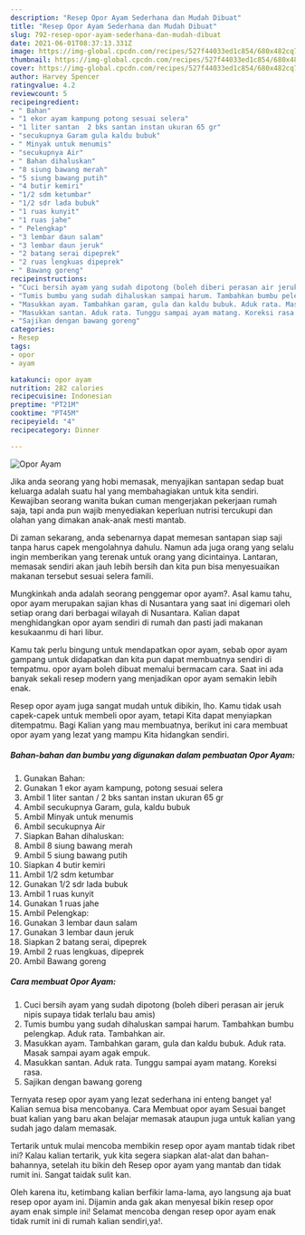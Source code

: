 ```yaml
---
description: "Resep Opor Ayam Sederhana dan Mudah Dibuat"
title: "Resep Opor Ayam Sederhana dan Mudah Dibuat"
slug: 792-resep-opor-ayam-sederhana-dan-mudah-dibuat
date: 2021-06-01T08:37:13.331Z
image: https://img-global.cpcdn.com/recipes/527f44033ed1c854/680x482cq70/opor-ayam-foto-resep-utama.jpg
thumbnail: https://img-global.cpcdn.com/recipes/527f44033ed1c854/680x482cq70/opor-ayam-foto-resep-utama.jpg
cover: https://img-global.cpcdn.com/recipes/527f44033ed1c854/680x482cq70/opor-ayam-foto-resep-utama.jpg
author: Harvey Spencer
ratingvalue: 4.2
reviewcount: 5
recipeingredient:
- " Bahan"
- "1 ekor ayam kampung potong sesuai selera"
- "1 liter santan  2 bks santan instan ukuran 65 gr"
- "secukupnya Garam gula kaldu bubuk"
- " Minyak untuk menumis"
- "secukupnya Air"
- " Bahan dihaluskan"
- "8 siung bawang merah"
- "5 siung bawang putih"
- "4 butir kemiri"
- "1/2 sdm ketumbar"
- "1/2 sdr lada bubuk"
- "1 ruas kunyit"
- "1 ruas jahe"
- " Pelengkap"
- "3 lembar daun salam"
- "3 lembar daun jeruk"
- "2 batang serai dipeprek"
- "2 ruas lengkuas dipeprek"
- " Bawang goreng"
recipeinstructions:
- "Cuci bersih ayam yang sudah dipotong (boleh diberi perasan air jeruk nipis supaya tidak terlalu bau amis)"
- "Tumis bumbu yang sudah dihaluskan sampai harum. Tambahkan bumbu pelengkap. Aduk rata. Tambahkan air."
- "Masukkan ayam. Tambahkan garam, gula dan kaldu bubuk. Aduk rata. Masak sampai ayam agak empuk."
- "Masukkan santan. Aduk rata. Tunggu sampai ayam matang. Koreksi rasa."
- "Sajikan dengan bawang goreng"
categories:
- Resep
tags:
- opor
- ayam

katakunci: opor ayam 
nutrition: 282 calories
recipecuisine: Indonesian
preptime: "PT21M"
cooktime: "PT45M"
recipeyield: "4"
recipecategory: Dinner

---
```



![Opor Ayam](https://img-global.cpcdn.com/recipes/527f44033ed1c854/680x482cq70/opor-ayam-foto-resep-utama.jpg)

Jika anda seorang yang hobi memasak, menyajikan santapan sedap buat keluarga adalah suatu hal yang membahagiakan untuk kita sendiri. Kewajiban seorang  wanita bukan cuman mengerjakan pekerjaan rumah saja, tapi anda pun wajib menyediakan keperluan nutrisi tercukupi dan olahan yang dimakan anak-anak mesti mantab.

Di zaman  sekarang, anda sebenarnya dapat memesan santapan siap saji tanpa harus capek mengolahnya dahulu. Namun ada juga orang yang selalu ingin memberikan yang terenak untuk orang yang dicintainya. Lantaran, memasak sendiri akan jauh lebih bersih dan kita pun bisa menyesuaikan makanan tersebut sesuai selera famili. 



Mungkinkah anda adalah seorang penggemar opor ayam?. Asal kamu tahu, opor ayam merupakan sajian khas di Nusantara yang saat ini digemari oleh setiap orang dari berbagai wilayah di Nusantara. Kalian dapat menghidangkan opor ayam sendiri di rumah dan pasti jadi makanan kesukaanmu di hari libur.

Kamu tak perlu bingung untuk mendapatkan opor ayam, sebab opor ayam gampang untuk didapatkan dan kita pun dapat membuatnya sendiri di tempatmu. opor ayam boleh dibuat memalui bermacam cara. Saat ini ada banyak sekali resep modern yang menjadikan opor ayam semakin lebih enak.

Resep opor ayam juga sangat mudah untuk dibikin, lho. Kamu tidak usah capek-capek untuk membeli opor ayam, tetapi Kita dapat menyiapkan ditempatmu. Bagi Kalian yang mau membuatnya, berikut ini cara membuat opor ayam yang lezat yang mampu Kita hidangkan sendiri.

<!--inarticleads1-->

##### Bahan-bahan dan bumbu yang digunakan dalam pembuatan Opor Ayam:

1. Gunakan  Bahan:
1. Gunakan 1 ekor ayam kampung, potong sesuai selera
1. Ambil 1 liter santan / 2 bks santan instan ukuran 65 gr
1. Ambil secukupnya Garam, gula, kaldu bubuk
1. Ambil  Minyak untuk menumis
1. Ambil secukupnya Air
1. Siapkan  Bahan dihaluskan:
1. Ambil 8 siung bawang merah
1. Ambil 5 siung bawang putih
1. Siapkan 4 butir kemiri
1. Ambil 1/2 sdm ketumbar
1. Gunakan 1/2 sdr lada bubuk
1. Ambil 1 ruas kunyit
1. Gunakan 1 ruas jahe
1. Ambil  Pelengkap:
1. Gunakan 3 lembar daun salam
1. Gunakan 3 lembar daun jeruk
1. Siapkan 2 batang serai, dipeprek
1. Ambil 2 ruas lengkuas, dipeprek
1. Ambil  Bawang goreng




<!--inarticleads2-->

##### Cara membuat Opor Ayam:

1. Cuci bersih ayam yang sudah dipotong (boleh diberi perasan air jeruk nipis supaya tidak terlalu bau amis)
1. Tumis bumbu yang sudah dihaluskan sampai harum. Tambahkan bumbu pelengkap. Aduk rata. Tambahkan air.
1. Masukkan ayam. Tambahkan garam, gula dan kaldu bubuk. Aduk rata. Masak sampai ayam agak empuk.
1. Masukkan santan. Aduk rata. Tunggu sampai ayam matang. Koreksi rasa.
1. Sajikan dengan bawang goreng




Ternyata resep opor ayam yang lezat sederhana ini enteng banget ya! Kalian semua bisa mencobanya. Cara Membuat opor ayam Sesuai banget buat kalian yang baru akan belajar memasak ataupun juga untuk kalian yang sudah jago dalam memasak.

Tertarik untuk mulai mencoba membikin resep opor ayam mantab tidak ribet ini? Kalau kalian tertarik, yuk kita segera siapkan alat-alat dan bahan-bahannya, setelah itu bikin deh Resep opor ayam yang mantab dan tidak rumit ini. Sangat taidak sulit kan. 

Oleh karena itu, ketimbang kalian berfikir lama-lama, ayo langsung aja buat resep opor ayam ini. Dijamin anda gak akan menyesal bikin resep opor ayam enak simple ini! Selamat mencoba dengan resep opor ayam enak tidak rumit ini di rumah kalian sendiri,ya!.

